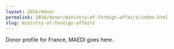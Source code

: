 ```yaml
---
layout: 2016/donor
permalink: 2016/donor/ministry-of-foreign-affairs/index.html
slug: ministry-of-foreign-affairs
---
```


Donor profile for France, MAEDI goes here.
